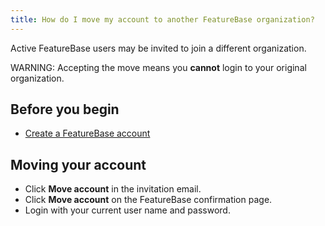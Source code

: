 ```yaml
---
title: How do I move my account to another FeatureBase organization?
---
```


Active FeatureBase users may be invited to join a different organization.

WARNING: Accepting the move means you **cannot** login to your original organization.

## Before you begin

* [Create a FeatureBase account](/cloud/cloud-user-create-account)

## Moving your account

* Click **Move account** in the invitation email.
* Click **Move account** on the FeatureBase confirmation page.
* Login with your current user name and password.
